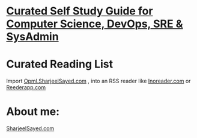 # [Curated Self Study Guide for Computer Science, DevOps, SRE & SysAdmin](https://Learn.SharjeelSayed.com)
  
# Curated Reading List 
  Import [Opml.SharjeelSayed.com](http://Opml.SharjeelSayed.com) , into an RSS reader like [Inoreader.com](https://www.Inoreader.com) or [Reederapp.com](https://Reederapp.com)

# About me: 
[SharjeelSayed.com](https://SharjeelSayed.com)
